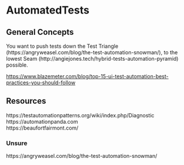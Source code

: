 # AutomatedTests

<H2>General Concepts</H2>
<LI1>You want to push tests down the Test Triangle (https://angryweasel.com/blog/the-test-automation-snowman/), to the lowest Seam (http://angiejones.tech/hybrid-tests-automation-pyramid) possible.


https://www.blazemeter.com/blog/top-15-ui-test-automation-best-practices-you-should-follow

<H2>Resources</H2>
https://testautomationpatterns.org/wiki/index.php/Diagnostic <br>
https://automationpanda.com <br>
https://beaufortfairmont.com/

<H3>Unsure</H3>
https://angryweasel.com/blog/the-test-automation-snowman/

